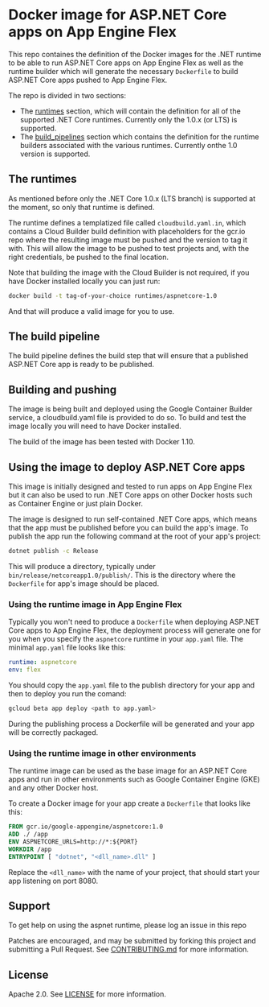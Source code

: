 # Docker image for ASP.NET Core apps on App Engine Flex
This repo containes the definition of the Docker images for the .NET runtime to be able to run ASP.NET Core apps on App Engine Flex as well as the runtime builder which will generate the necessary `Dockerfile` to build ASP.NET Core apps pushed to App Engine Flex.

The repo is divided in two sections:
* The [runtimes](./runtimes) section, which will contain the definition for all of the supported .NET Core runtimes. Currently only the 1.0.x (or LTS) is supported.
* The [build_pipelines](./build_pipelines) section which contains the definition for the runtime builders associated with the various runtimes. Currently onthe 1.0 version is supported.

## The runtimes
As mentioned before only the .NET Core 1.0.x (LTS branch) is supported at the moment, so only that runtime is defined.

The runtime defines a templatized file called `cloudbuild.yaml.in`, which contains a Cloud Builder build definition with placeholders for the gcr.io repo where the resulting image must be pushed and the version to tag it with. This will allow the image to be pushed to test projects and, with the right credentials, be pushed to the final location.

Note that building the image with the Cloud Builder is not required, if you have Docker installed locally you can just run:
```bash
docker build -t tag-of-your-choice runtimes/aspnetcore-1.0
```

And that will produce a valid image for you to use.

## The build pipeline
The build pipeline defines the build step that will ensure that a published ASP.NET Core app is ready to be published.

## Building and pushing
The image is being built and deployed using the Google Container Builder service, a cloudbuild.yaml file is provided to do so. To build and test the image locally you will need to have Docker installed.

The build of the image has been tested with Docker 1.10.

## Using the image to deploy ASP.NET Core apps
This image is initially designed and tested to run apps on App Engine Flex but it can also be used to run .NET Core apps on other Docker hosts such as Container Engine or just plain Docker.

The image is designed to run self-contained .NET Core apps, which means that the app must be published before you can build the app's image. To publish the app run the following command at the root of your app's project:
```bash
dotnet publish -c Release
```

This will produce a directory, typically under `bin/release/netcoreapp1.0/publish/`. This is the directory where the `Dockerfile` for app's image should be placed.

### Using the runtime image in App Engine Flex
Typically you won't need to produce a `Dockerfile` when deploying ASP.NET Core apps to App Engine Flex, the deployment process will generate one for you when you specify the `aspnetcore` runtime in your `app.yaml` file. The minimal `app.yaml` file looks like this:
```yaml
runtime: aspnetcore
env: flex
```

You should copy the `app.yaml` file to the publish directory for your app and then to deploy you run the comand:
```bash
gcloud beta app deploy <path to app.yaml>
```

During the publishing process a Dockerfile will be generated and your app will be correctly packaged.

### Using the runtime image in other environments
The runtime image can be used as the base image for an ASP.NET Core apps and run in other environments such as Google Container Engine (GKE) and any other Docker host.

To create a Docker image for your app create a `Dockerfile` that looks like this:
```Dockerfile
FROM gcr.io/google-appengine/aspnetcore:1.0
ADD ./ /app
ENV ASPNETCORE_URLS=http://*:${PORT}
WORKDIR /app
ENTRYPOINT [ "dotnet", "<dll_name>.dll" ]
```

Replace the `<dll_name>` with the name of your project, that should start your app listening on port 8080.

## Support
To get help on using the aspnet runtime, please log an issue in this repo

Patches are encouraged, and may be submitted by forking this project and submitting a Pull Request. See [CONTRIBUTING.md](CONTRIBUTING.md) for more information.

## License
Apache 2.0. See [LICENSE](LICENSE) for more information.
